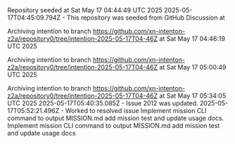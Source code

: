 Repository seeded at Sat May 17 04:44:49 UTC 2025
 2025-05-17T04:45:09.794Z - This repository was seeded from GitHub Discussion  at 

Archiving intentïon to branch https://github.com/xn-intenton-z2a/repository0/tree/intention-2025-05-17T04-46Z at Sat May 17 04:46:19 UTC 2025

Archiving intentïon to branch https://github.com/xn-intenton-z2a/repository0/tree/intention-2025-05-17T04-46Z at Sat May 17 05:00:49 UTC 2025

Archiving intentïon to branch https://github.com/xn-intenton-z2a/repository0/tree/intention-2025-05-17T04-46Z at Sat May 17 05:34:05 UTC 2025
2025-05-17T05:40:35.085Z - Issue 2012 was updated.
2025-05-17T05:52:21.496Z - Worked to resolved issue Implement mission CLI command to output MISSION.md add mission test and update usage docs. Implement mission CLI command to output MISSION.md add mission test and update usage docs
